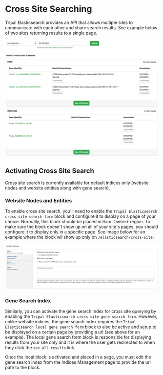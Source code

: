 # Cross Site Searching
Tripal Elasticsearch provides an API that allows multiple sites to communicate with each other and share search results.
See example below of two sites returning results to a single page.

![Cross Site Example](../images/cross-site-example.png)

## Activating Cross Site Search
Cross site search is currently available for default indices only (website nodes and website entities along with gene search).

### Website Nodes and Entities

To enable cross site search, you'll need to enable the `Tripal Elasticsearch cross site search form` block and configure
it to display on a page of your choice. Normally, this block should be placed in `Main Content` region. To make sure
the block doesn't show up on all of your site's pages, you should configure it to display only in a specific page. See
image below for an example where the block wil show up only on `/elasticsearch/cross-site`:

![Block Config](../images/cross-site-url.png)

### Gene Search Index
Similarly, you can activate the gene search index for cross site querying by enabling the `Tripal Elasticsearch cross site gene search form`.
However, unlike website indices, the gene search index requires the `Tripal Elasticsearch local gene search form` block
to also be active and setup to be displayed on a certain page by providing a url (see above for an example). The local gene
search form block is responsible for displaying results from your site only and it is where the user gets redirected to
when they click the `see all results` link.

Once the local block is activated and placed in a page, you must edit the gene search index from the Indices Management page
to provide the url path to the block.